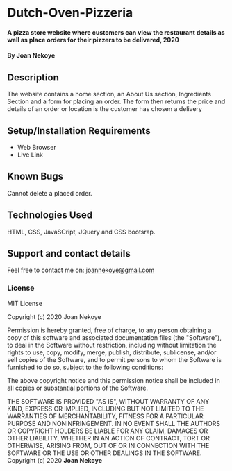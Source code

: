 
# Dutch-Oven-Pizzeria
#### A pizza store website where customers can view the restaurant details as well as place orders for their pizzers to be delivered, 2020
#### By **Joan Nekoye**
## Description
The website contains a home section, an About Us section, Ingredients Section and a form for placing an order. The form then returns the price and details of an order or location is the customer has chosen a delivery
## Setup/Installation Requirements
* Web Browser
* Live Link


## Known Bugs
Cannot delete a placed order.
## Technologies Used
HTML, CSS, JavaSCript, JQuery and CSS bootsrap.
## Support and contact details
Feel free to contact me on: joannekoye@gmail.com
### License
MIT License

Copyright (c) 2020 Joan Nekoye

Permission is hereby granted, free of charge, to any person obtaining a copy
of this software and associated documentation files (the "Software"), to deal
in the Software without restriction, including without limitation the rights
to use, copy, modify, merge, publish, distribute, sublicense, and/or sell
copies of the Software, and to permit persons to whom the Software is
furnished to do so, subject to the following conditions:

The above copyright notice and this permission notice shall be included in all
copies or substantial portions of the Software.

THE SOFTWARE IS PROVIDED "AS IS", WITHOUT WARRANTY OF ANY KIND, EXPRESS OR
IMPLIED, INCLUDING BUT NOT LIMITED TO THE WARRANTIES OF MERCHANTABILITY,
FITNESS FOR A PARTICULAR PURPOSE AND NONINFRINGEMENT. IN NO EVENT SHALL THE
AUTHORS OR COPYRIGHT HOLDERS BE LIABLE FOR ANY CLAIM, DAMAGES OR OTHER
LIABILITY, WHETHER IN AN ACTION OF CONTRACT, TORT OR OTHERWISE, ARISING FROM,
OUT OF OR IN CONNECTION WITH THE SOFTWARE OR THE USE OR OTHER DEALINGS IN THE
SOFTWARE.
Copyright (c) 2020 **Joan Nekoye**
